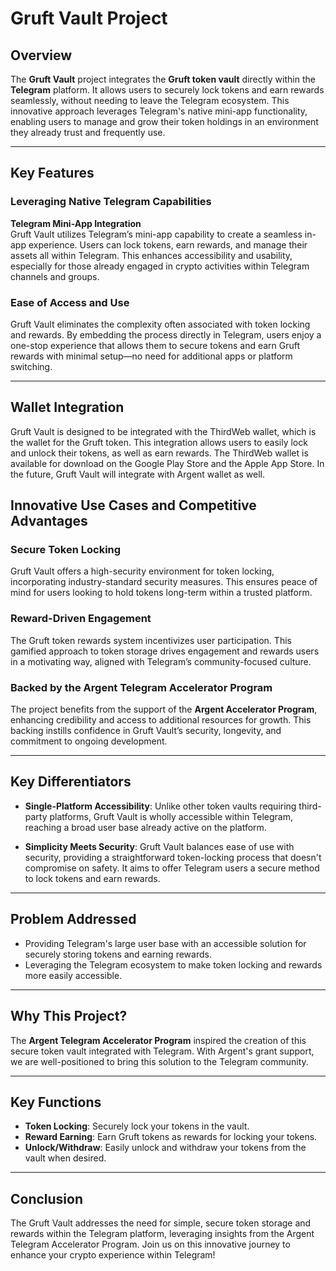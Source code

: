 # Gruft Vault Project

## Overview
The **Gruft Vault** project integrates the **Gruft token vault** directly within the **Telegram** platform. It allows users to securely lock tokens and earn rewards seamlessly, without needing to leave the Telegram ecosystem. This innovative approach leverages Telegram's native mini-app functionality, enabling users to manage and grow their token holdings in an environment they already trust and frequently use.

---

## Key Features

### Leveraging Native Telegram Capabilities
**Telegram Mini-App Integration**  
Gruft Vault utilizes Telegram’s mini-app capability to create a seamless in-app experience. Users can lock tokens, earn rewards, and manage their assets all within Telegram. This enhances accessibility and usability, especially for those already engaged in crypto activities within Telegram channels and groups.

### Ease of Access and Use
Gruft Vault eliminates the complexity often associated with token locking and rewards. By embedding the process directly in Telegram, users enjoy a one-stop experience that allows them to secure tokens and earn Gruft rewards with minimal setup—no need for additional apps or platform switching.

---
## Wallet Integration

Gruft Vault is designed to be integrated with the ThirdWeb wallet, which is the wallet for the Gruft token. This integration allows users to easily lock and unlock their tokens, as well as earn rewards. The ThirdWeb wallet is available for download on the Google Play Store and the Apple App Store. In the future, Gruft Vault will integrate with Argent wallet as well.


## Innovative Use Cases and Competitive Advantages

### Secure Token Locking  
Gruft Vault offers a high-security environment for token locking, incorporating industry-standard security measures. This ensures peace of mind for users looking to hold tokens long-term within a trusted platform.

### Reward-Driven Engagement  
The Gruft token rewards system incentivizes user participation. This gamified approach to token storage drives engagement and rewards users in a motivating way, aligned with Telegram’s community-focused culture.

### Backed by the Argent Telegram Accelerator Program  
The project benefits from the support of the **Argent Accelerator Program**, enhancing credibility and access to additional resources for growth. This backing instills confidence in Gruft Vault’s security, longevity, and commitment to ongoing development.

---

## Key Differentiators

- **Single-Platform Accessibility**: Unlike other token vaults requiring third-party platforms, Gruft Vault is wholly accessible within Telegram, reaching a broad user base already active on the platform.

- **Simplicity Meets Security**: Gruft Vault balances ease of use with security, providing a straightforward token-locking process that doesn't compromise on safety. It aims to offer Telegram users a secure method to lock tokens and earn rewards.

---

## Problem Addressed

- Providing Telegram's large user base with an accessible solution for securely storing tokens and earning rewards.
- Leveraging the Telegram ecosystem to make token locking and rewards more easily accessible.

---

## Why This Project?

The **Argent Telegram Accelerator Program** inspired the creation of this secure token vault integrated with Telegram. With Argent's grant support, we are well-positioned to bring this solution to the Telegram community.

---

## Key Functions

- **Token Locking**: Securely lock your tokens in the vault.
- **Reward Earning**: Earn Gruft tokens as rewards for locking your tokens.
- **Unlock/Withdraw**: Easily unlock and withdraw your tokens from the vault when desired.

---

## Conclusion

The Gruft Vault addresses the need for simple, secure token storage and rewards within the Telegram platform, leveraging insights from the Argent Telegram Accelerator Program. Join us on this innovative journey to enhance your crypto experience within Telegram!
